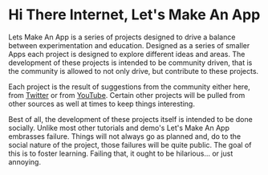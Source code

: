 # Hi There Internet, Let's Make An App
Lets Make An App is a series of projects designed to drive a balance between experimentation and education. Designed as a series of smaller Apps each project is designed to explore different ideas and areas. The development of these projects is intended to be community driven, that is the community is allowed to not only drive, but contribute to these projects.

Each project is the result of suggestions from the community either here, from [Twitter](https://twitter.com/runewake2) or from [YouTube](https://www.youtube.com/channel/UCJKLCjeujQj-d3JjsbVtkJw). Certain other projects will be pulled from other sources as well at times to keep things interesting.

Best of all, the development of these projects itself is intended to be done socially. Unlike most other tutorials and demo's Let's Make An App embrasses failure. Things will not always go as planned and, do to the social nature of the project, those failures will be quite public. The goal of this is to foster learning. Failing that, it ought to be hilarious... or just annoying.